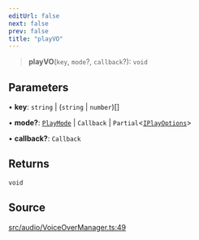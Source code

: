 ```yaml
---
editUrl: false
next: false
prev: false
title: "playVO"
---
```


> **playVO**(`key`, `mode`?, `callback`?): `void`

## Parameters

• **key**: `string` \| (`string` \| `number`)[]

• **mode?**: [`PlayMode`](/api/enumerations/playmode/) \| `Callback` \| `Partial`\<[`IPlayOptions`](/api/interfaces/iplayoptions/)\>

• **callback?**: `Callback`

## Returns

`void`

## Source

[src/audio/VoiceOverManager.ts:49](https://github.com/relishinc/dill-pixel/blob/543438455c9a47928084300159416186c2aa1095/src/audio/VoiceOverManager.ts#L49)
